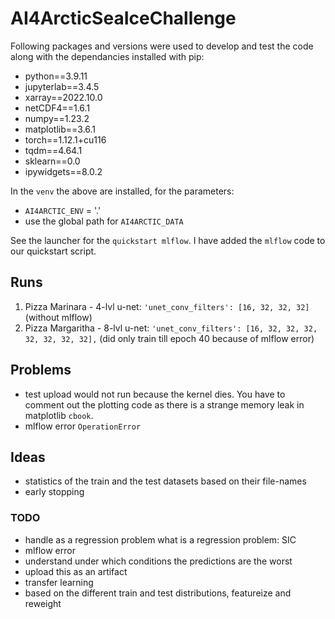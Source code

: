 # AI4ArcticSeaIceChallenge

Following packages and versions were used to develop and test the code along with the dependancies installed with pip:
- python==3.9.11
- jupyterlab==3.4.5
- xarray==2022.10.0
- netCDF4==1.6.1
- numpy==1.23.2
- matplotlib==3.6.1
- torch==1.12.1+cu116
- tqdm==4.64.1
- sklearn==0.0
- ipywidgets==8.0.2

In the `venv` the above are installed, for the parameters:
- `AI4ARCTIC_ENV` = '.'
- use the global path for `AI4ARCTIC_DATA`

See the launcher for the `quickstart mlflow`. I have added the `mlflow` code to our quickstart script. 

## Runs

1. Pizza Marinara - 4-lvl u-net: `'unet_conv_filters': [16, 32, 32, 32]` (without mlflow)
2. Pizza Margaritha - 8-lvl u-net: `'unet_conv_filters': [16, 32, 32, 32, 32, 32, 32, 32],` (did only train till epoch 40 because of mlflow error)

## Problems

- test upload would not run because the kernel dies. You have to comment out the plotting code as there is a strange memory leak in matplotlib `cbook`.
- mlflow error `OperationError`

## Ideas

- statistics of the train and the test datasets based on their file-names
- early stopping

### TODO

- handle as a regression problem what is a regression problem: SIC
- mlflow error
- understand under which conditions the predictions are the worst
- upload this as an artifact
- transfer learning
- based on the different train and test distributions, featureize and reweight


